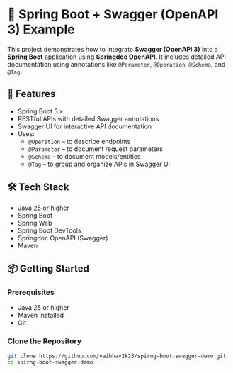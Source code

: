 # 🧪 Spring Boot + Swagger (OpenAPI 3) Example

This project demonstrates how to integrate **Swagger (OpenAPI 3)** into a **Spring Boot** application using **Springdoc OpenAPI**. It includes detailed API documentation using annotations like `@Parameter`, `@Operation`, `@Schema`, and `@Tag`.

## 🚀 Features

- Spring Boot 3.x
- RESTful APIs with detailed Swagger annotations
- Swagger UI for interactive API documentation
- Uses:
    - `@Operation` – to describe endpoints
    - `@Parameter` – to document request parameters
    - `@Schema` – to document models/entities
    - `@Tag` – to group and organize APIs in Swagger UI

## 🛠️ Tech Stack

- Java 25 or higher
- Spring Boot
- Spring Web
- Spring Boot DevTools
- Springdoc OpenAPI (Swagger)
- Maven

## 📦 Getting Started

### Prerequisites

- Java 25 or higher
- Maven installed
- Git

### Clone the Repository

```bash
git clone https://github.com/vaibhav2k25/spirng-boot-swagger-demo.git
cd spirng-boot-swagger-demo
